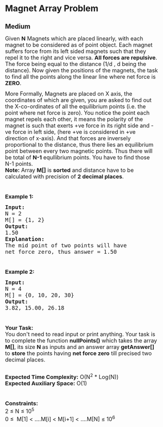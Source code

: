 # Magnet Array Problem
## Medium 
<div class="problem-statement">
                <p></p><p><span style="font-size:18px">Given <strong>N</strong> Magnets which are placed linearly, with each magnet to be considered as of point object. Each magnet suffers force from its left sided magnets such that they repel it to the right and vice versa. <strong>All forces are repulsive</strong>. The force being equal to the distance (1/d ,&nbsp;d being the distance). Now given the positions of the magnets, the task to find&nbsp;all the points along the linear line where net force is <strong>ZERO</strong>.&nbsp;</span></p>

<p><span style="font-size:18px">More Formally, Magnets are placed on X axis, the coordinates of which are given, you are asked to find out the X-co-ordinates of all the equilibrium points (i.e. the point where net force is zero). You notice the point each magnet repels each other, it means the polarity of the magnet is such that exerts +ve force in its right side and -ve force in left side, (here +ve is considered in +ve direction of x-axis). And that forces are inversely proportional to the distance, thus there lies an equilibrium point between every two magnetic points. Thus there will be total of <strong>N-1</strong> equllibrium points. You have to find those N-1 points.<br>
<strong>Note:</strong> Array <strong>M[]</strong> is <strong>sorted</strong> and distance have to be calculated with precision of <strong>2 decimal places</strong>.</span></p>

<p>&nbsp;</p>

<p><span style="font-size:18px"><strong>Example 1:</strong></span></p>

<pre style="position: relative;"><span style="font-size:18px"><strong>Input:</strong>
N = 2
M[] = {1, 2}
<strong>Output:</strong>
1.50
<strong>Explanation:
</strong>The mid point of two points will have 
net force zero, thus answer = 1.50
</span><div class="open_grepper_editor" title="Edit &amp; Save To Grepper"></div></pre>

<p>&nbsp;</p>

<p><span style="font-size:18px"><strong>Example 2:</strong></span></p>

<pre style="position: relative;"><span style="font-size:18px"><strong>Input:</strong>
N = 4
M[] = {0, 10, 20, 30}
<strong>Output:</strong>
3.82, 15.00, 26.18</span><div class="open_grepper_editor" title="Edit &amp; Save To Grepper"></div></pre>

<p>&nbsp;</p>

<p><span style="font-size:18px"><strong>Your Task:&nbsp;&nbsp;</strong><br>
You don't need to read input or print anything. Your task is to complete the function <strong>nullPoints()</strong>&nbsp;which takes the array <strong>M[]</strong>, its size <strong>N </strong>as inputs and an answer array<strong> getAnswer[] </strong>to <strong>store</strong> the points having <strong>net force zero</strong> till precised two decimal places.</span></p>

<p><br>
<span style="font-size:18px"><strong>Expected Time Complexity:</strong> O(N<sup>2</sup>&nbsp;* Log(N))<br>
<strong>Expected Auxiliary Space:</strong> O(1)</span></p>

<p>&nbsp;</p>

<p><span style="font-size:18px"><strong>Constraints:</strong><br>
2 ≤ N ≤ 10<sup>5</sup><br>
0 ≤ &nbsp;M[1] &lt; ....M[i] &lt; M[i+1] &lt; ....M[N] ≤ 10<sup>6</sup></span><br>
&nbsp;</p>

<p>&nbsp;</p>

<p>&nbsp;</p>

<p>&nbsp;</p>
 <p></p>
            </div>